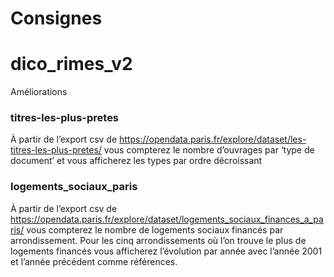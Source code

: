 # Consignes

# dico_rimes_v2

Améliorations

### titres-les-plus-pretes

À partir de l’export csv de https://opendata.paris.fr/explore/dataset/les-titres-les-plus-pretes/ vous compterez le nombre d’ouvrages par ‘type de document’ et vous afficherez les types par ordre décroissant

### logements_sociaux_paris

À partir de l’export csv de https://opendata.paris.fr/explore/dataset/logements_sociaux_finances_a_paris/ vous compterez le nombre de logements sociaux financés par arrondissement. Pour les cinq arrondissements où l’on trouve le plus de logements financés vous afficherez l’évolution par année avec l’année 2001 et l’année précédent comme références.
